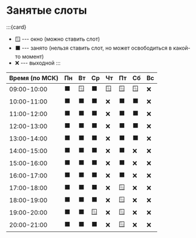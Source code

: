 # Занятые слоты

:::{card}
* 🪟 --- окно (можно ставить слот)
* ⬛ --- занято (нельзя ставить слот, но может освободиться в какой-то момент)
* ❌ --- выходной
:::

| Время (по МСК) | Пн | Вт | Ср | Чт | Пт | Сб | Вс |
|-------------|----|-----|----|-----|----|-----|----|
| 09:00-10:00 | ⬛ | 🪟 | ⬛ | 🪟 | 🪟 | 🪟 | ❌ |
| 10:00-11:00 | ⬛ | ⬛ | ⬛ | ❌ | ⬛ | ⬛ | ❌ |
| 11:00-12:00 | ⬛ | ⬛ | ⬛ | ❌ | ⬛ | ⬛ | ❌ |
| 12:00-13:00 | ⬛ | ⬛ | ⬛ | ❌ | ⬛ | ⬛ | ❌ |
| 13:00-14:00 | ⬛ | ⬛ | ⬛ | ❌ | ⬛ | ⬛ | ❌ |
| 14:00-15:00 | ⬛ | ⬛ | ⬛ | ❌ | ⬛ | ❌ | ❌ |
| 15:00-16:00 | ⬛ | ⬛ | ⬛ | ❌ | ⬛ | ❌ | ❌ |
| 16:00-17:00 | ⬛ | ⬛ | ⬛ | ❌ | ⬛ | ❌ | ❌ |
| 17:00-18:00 | ⬛ | ⬛ | ⬛ | ❌ | 🪟 | ❌ | ❌ |
| 18:00-19:00 | ⬛ | ⬛ | ⬛ | ❌ | 🪟 | ❌ | ❌ |
| 19:00-20:00 | ⬛ | ⬛ | 🪟 | ❌ | 🪟 | ❌ | ❌ |
| 20:00-21:00 | ⬛ | ⬛ | ⬛ | ❌ | 🪟 | ❌ | ❌ |